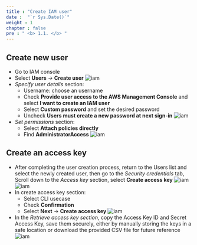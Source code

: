 ```yaml
---
title : "Create IAM user"
date :  "`r Sys.Date()`" 
weight : 1 
chapter : false
pre : " <b> 1.1. </b> "
---
```


## Create new user

- Go to IAM console
- Select **Users** -> **Create user**
![iam](/images/1/1.1/iam-console.png)
- _Specify user details_ section:
  - Username: choose an username
  - Check **Provide user access to the AWS Management Console** and select **I want to create an IAM user**
  - Select **Custom password** and set the desired password
  - Uncheck **Users must create a new password at next sign-in**
![iam](/images/1/1.1/user-details.png)
- _Set permissions_ section:
  - Select **Attach policies directly**
  - Find **AdministratorAccess**
![iam](/images/1/1.1/user-policies.png)

## Create an access key

- After completing the user creation process, return to the Users list and select the newly created user, then go to the _Security credentials_ tab, Scroll down to the _Access key_ section, select **Create access key**
![iam](/images/1/1.1/credentials.png)
![iam](/images/1/1.1/key.png)
- In create access key section:
  - Select CLI usecase
  - Check **Confirmation**
  - Select **Next** -> **Create access key**
![iam](/images/1/1.1/usecase.png)
- In the _Retrieve access key section_, copy the Access Key ID and Secret Access Key, save them securely, either by manually storing the keys in a safe location or download the provided CSV file for future reference
![iam](/images/1/1.1/get-key.png)
